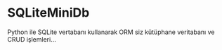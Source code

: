 # SQLiteMiniDb
Python ile SQLite vertabanı kullanarak ORM siz kütüphane veritabanı ve CRUD işlemleri...
